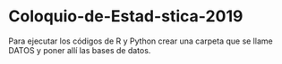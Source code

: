 # Coloquio-de-Estad-stica-2019
Para ejecutar los códigos de R y Python crear una carpeta que se llame DATOS y poner allí las bases de datos.
